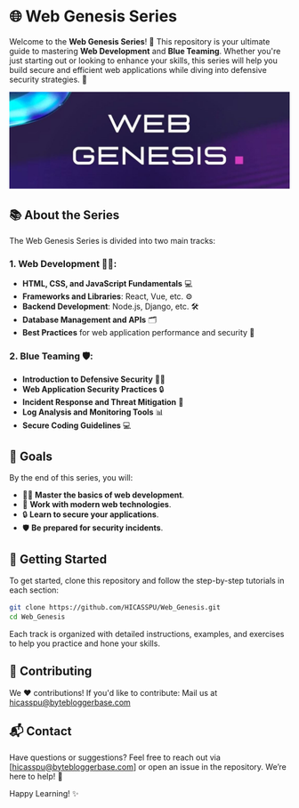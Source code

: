 # 🌐 Web Genesis Series

Welcome to the **Web Genesis Series**! 🎉 This repository is your ultimate guide to mastering **Web Development** and **Blue Teaming**. Whether you're just starting out or looking to enhance your skills, this series will help you build secure and efficient web applications while diving into defensive security strategies. 🚀

![Web Genesis Banner](Web_genesis.jpg)

## 📚 About the Series

The Web Genesis Series is divided into two main tracks:

### 1. **Web Development** 🧑‍💻:
- **HTML, CSS, and JavaScript Fundamentals** 💻
- **Frameworks and Libraries**: React, Vue, etc. ⚙️
- **Backend Development**: Node.js, Django, etc. 🛠️
- **Database Management and APIs** 🗂️
- **Best Practices** for web application performance and security 🔐

### 2. **Blue Teaming** 🛡️:
- **Introduction to Defensive Security** 🕵️‍♂️
- **Web Application Security Practices** 🔒
- **Incident Response and Threat Mitigation** 🚒
- **Log Analysis and Monitoring Tools** 📊
- **Secure Coding Guidelines** 💻

## 🎯 Goals

By the end of this series, you will:
- 👩‍🎓 **Master the basics of web development**.
- 🚀 **Work with modern web technologies**.
- 🔒 **Learn to secure your applications**.
- 🛡️ **Be prepared for security incidents**.

## 🚀 Getting Started

To get started, clone this repository and follow the step-by-step tutorials in each section:

```bash
git clone https://github.com/HICASSPU/Web_Genesis.git
cd Web_Genesis
```

Each track is organized with detailed instructions, examples, and exercises to help you practice and hone your skills.


## 🤝 Contributing
We ❤️ contributions! If you'd like to contribute:
Mail us at hicasspu@bytebloggerbase.com

## 📬 Contact
Have questions or suggestions? Feel free to reach out via [hicasspu@bytebloggerbase.com] or open an issue in the repository. We’re here to help! 💬


Happy Learning! ✨
